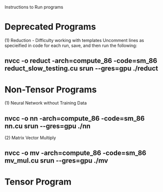 Instructions to Run programs


Deprecated Programs
===================
(1) Reduction - Difficulty working with templates
Uncomment lines as specieified in code for each run, save, and then run the following:

nvcc -o reduct -arch=compute_86 -code=sm_86 reduct_slow_testing.cu
srun --gres=gpu ./reduct
-------------------

Non-Tensor Programs
===================
(1) Neural Network without Training Data

nvcc -o nn -arch=compute_86 -code=sm_86 nn.cu
srun --gres=gpu ./nn
-------------------
(2) Matrix Vector Multiply

nvcc -o mv -arch=compute_86 -code=sm_86 mv_mul.cu
srun --gres=gpu ./mv
-------------------

Tensor Program
===================


